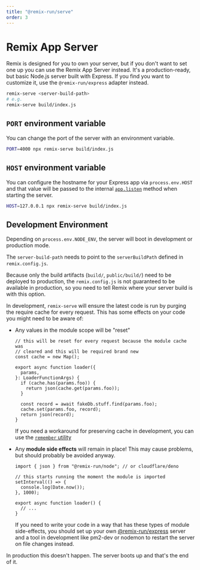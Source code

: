 ```yaml
---
title: "@remix-run/serve"
order: 3
---
```


# Remix App Server

Remix is designed for you to own your server, but if you don't want to set one up you can use the Remix App Server instead. It's a production-ready, but basic Node.js server built with Express. If you find you want to customize it, use the `@remix-run/express` adapter instead.

```sh
remix-serve <server-build-path>
# e.g.
remix-serve build/index.js
```

## `PORT` environment variable

You can change the port of the server with an environment variable.

```sh
PORT=4000 npx remix-serve build/index.js
```

## `HOST` environment variable

You can configure the hostname for your Express app via `process.env.HOST` and that value will be passed to the internal [`app.listen`][express-listen] method when starting the server.

```sh
HOST=127.0.0.1 npx remix-serve build/index.js
```

## Development Environment

Depending on `process.env.NODE_ENV`, the server will boot in development or production mode.

The `server-build-path` needs to point to the `serverBuildPath` defined in `remix.config.js`.

Because only the build artifacts (`build/`, `public/build/`) need to be deployed to production, the `remix.config.js` is not guaranteed to be available in production, so you need to tell Remix where your server build is with this option.

In development, `remix-serve` will ensure the latest code is run by purging the require cache for every request. This has some effects on your code you might need to be aware of:

- Any values in the module scope will be "reset"

  ```tsx lines=[1-3]
  // this will be reset for every request because the module cache was
  // cleared and this will be required brand new
  const cache = new Map();

  export async function loader({
    params,
  }: LoaderFunctionArgs) {
    if (cache.has(params.foo)) {
      return json(cache.get(params.foo));
    }

    const record = await fakeDb.stuff.find(params.foo);
    cache.set(params.foo, record);
    return json(record);
  }
  ```

  If you need a workaround for preserving cache in development, you can use the [`remember` utility][remember]

- Any **module side effects** will remain in place! This may cause problems, but should probably be avoided anyway.

  ```tsx lines=[3-6]
  import { json } from "@remix-run/node"; // or cloudflare/deno

  // this starts running the moment the module is imported
  setInterval(() => {
    console.log(Date.now());
  }, 1000);

  export async function loader() {
    // ...
  }
  ```

  If you need to write your code in a way that has these types of module side-effects, you should set up your own [@remix-run/express][remix-run-express] server and a tool in development like pm2-dev or nodemon to restart the server on file changes instead.

In production this doesn't happen. The server boots up and that's the end of it.

[remix-run-express]: adapter#createrequesthandler
[remember]: ./dev-v2#keeping-in-memory-server-state-across-rebuilds
[express-listen]: https://expressjs.com/en/api.html#app.listen
